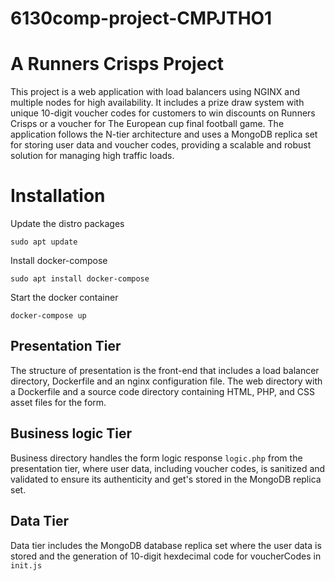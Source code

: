 # 6130comp-project-CMPJTHO1

# A Runners Crisps Project

This project is a web application with load balancers using NGINX and multiple nodes for high availability. It includes a prize draw system with unique 10-digit voucher codes for customers to win discounts on Runners Crisps or a voucher for The European cup final football game. The application follows the N-tier architecture and uses a MongoDB replica set for storing user data and voucher codes, providing a scalable and robust solution for managing high traffic loads.

# Installation

Update the distro packages

`sudo apt update`

Install docker-compose

`sudo apt install docker-compose`

Start the docker container

`docker-compose up`

## Presentation Tier

The structure of presentation is the front-end that includes a load balancer directory, Dockerfile and an nginx configuration file. The web directory with a Dockerfile and a source code directory containing HTML, PHP, and CSS asset files for the form.


## Business logic Tier

Business directory handles the form logic response `logic.php` from the presentation tier, where user data, including voucher codes, is sanitized and validated to ensure its authenticity and get's stored in the MongoDB replica set.

## Data Tier

Data tier includes the MongoDB database replica set where the user data is stored and the generation of 10-digit hexdecimal code for voucherCodes in `init.js`

